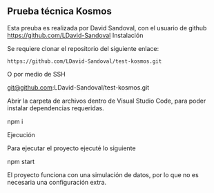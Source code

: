 ## Prueba técnica Kosmos

Esta preuba es realizada por David Sandoval, con el usuario de github https://github.com/LDavid-Sandoval
Instalación

Se requiere clonar el repositorio del siguiente enlace:

    https://github.com/LDavid-Sandoval/test-kosmos.git

O por medio de SSH

  git@github.com:LDavid-Sandoval/test-kosmos.git

Abrir la carpeta de archivos dentro de Visual Studio Code, para poder instalar dependencias requeridas.

  npm i 

Ejecución

Para ejecutar el proyecto ejecuté lo siguiente

  npm start

El proyecto funciona con una simulación de datos, por lo que no es necesaria una configuración extra.